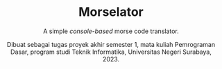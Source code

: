 <h1 align="center">Morselator</h1>
<p align="center">
A simple <i>console-based</i> morse code translator.
</p>

<p align="center">Dibuat sebagai tugas proyek akhir semester 1, mata kuliah Pemrograman Dasar, program studi Teknik Informatika, Universitas Negeri Surabaya, 2023.</p>



